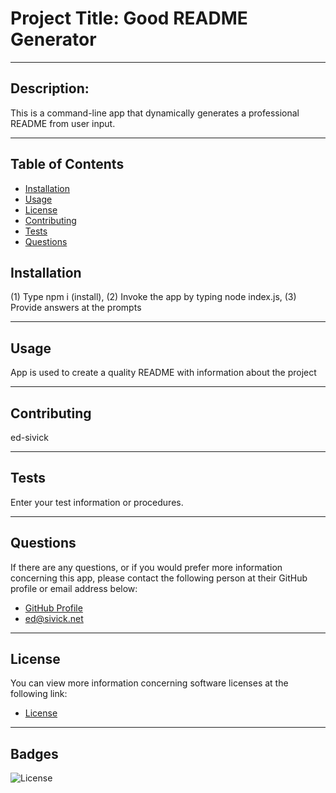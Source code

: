 
# Project Title: Good README Generator
_____
## Description:
 This is a command-line app that dynamically generates a professional README from user input.
_____
## Table of Contents
* [Installation](#installation)
* [Usage](#usage)
* [License](#license)
* [Contributing](#contributing)
* [Tests](#tests)
* [Questions](#questions)
## Installation
(1) Type npm i (install), (2) Invoke the app by typing node index.js, (3) Provide answers at the prompts
_____
## Usage
App is used to create a quality README with information about the project
_____
## Contributing
ed-sivick
_____
## Tests
Enter your test information or procedures.
_____
## Questions
If there are any questions, or if you would prefer more information concerning this app,
please contact the following person at their GitHub profile or email address below:

* [GitHub Profile](https://github.com/ed-sivick)
* ed@sivick.net
_____
## License
You can view more information concerning software licenses at the following link:

* [License](https://opensource.org/licenses/ISC)
_____
## Badges
![License](https://img.shields.io/badge/License-ISC-blue.svg "License Badge")
